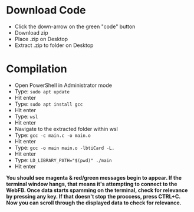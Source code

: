 # Download Code
  - Click the down-arrow on the green "code" button
  - Download zip
  - Place .zip on Desktop
  - Extract .zip to folder on Desktop

# Compilation
  - Open PowerShell in Administrator mode
  - Type: ```sudo apt update```
  - Hit enter
  - Type: ```sudo apt install gcc```
  - Hit enter
  - Type: ```wsl```
  - Hit enter
  - Navigate to the extracted folder within wsl
  - Type: ```gcc -c main.c -o main.o```
  - Hit enter
  - Type: ```gcc -o main main.o -lbtiCard -L.```
  - Hit enter
  - Type: ```LD_LIBRARY_PATH="$(pwd)" ./main```
  - Hit enter
  
**You should see magenta & red/green messages begin to appear. 
If the terminal window hangs, that means it's attempting to connect to the WebFB. 
Once data starts spamming on the terminal, check for relevance by pressing any key. 
If that doesn't stop the proccess, press CTRL+C. 
Now you can scroll through the displayed data to check for relevance.**
  
